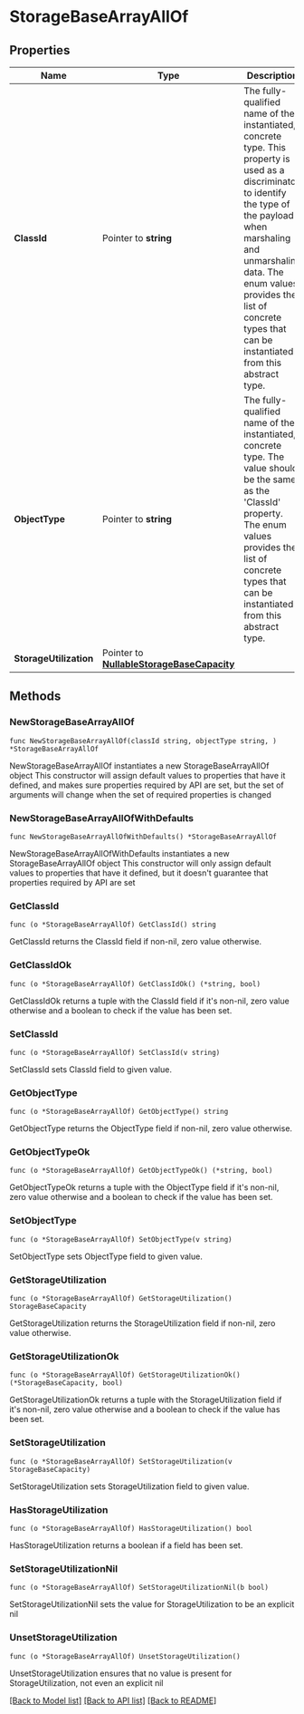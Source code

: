 # StorageBaseArrayAllOf

## Properties

Name | Type | Description | Notes
------------ | ------------- | ------------- | -------------
**ClassId** | Pointer to **string** | The fully-qualified name of the instantiated, concrete type. This property is used as a discriminator to identify the type of the payload when marshaling and unmarshaling data. The enum values provides the list of concrete types that can be instantiated from this abstract type. | 
**ObjectType** | Pointer to **string** | The fully-qualified name of the instantiated, concrete type. The value should be the same as the &#39;ClassId&#39; property. The enum values provides the list of concrete types that can be instantiated from this abstract type. | 
**StorageUtilization** | Pointer to [**NullableStorageBaseCapacity**](StorageBaseCapacity.md) |  | [optional] 

## Methods

### NewStorageBaseArrayAllOf

`func NewStorageBaseArrayAllOf(classId string, objectType string, ) *StorageBaseArrayAllOf`

NewStorageBaseArrayAllOf instantiates a new StorageBaseArrayAllOf object
This constructor will assign default values to properties that have it defined,
and makes sure properties required by API are set, but the set of arguments
will change when the set of required properties is changed

### NewStorageBaseArrayAllOfWithDefaults

`func NewStorageBaseArrayAllOfWithDefaults() *StorageBaseArrayAllOf`

NewStorageBaseArrayAllOfWithDefaults instantiates a new StorageBaseArrayAllOf object
This constructor will only assign default values to properties that have it defined,
but it doesn't guarantee that properties required by API are set

### GetClassId

`func (o *StorageBaseArrayAllOf) GetClassId() string`

GetClassId returns the ClassId field if non-nil, zero value otherwise.

### GetClassIdOk

`func (o *StorageBaseArrayAllOf) GetClassIdOk() (*string, bool)`

GetClassIdOk returns a tuple with the ClassId field if it's non-nil, zero value otherwise
and a boolean to check if the value has been set.

### SetClassId

`func (o *StorageBaseArrayAllOf) SetClassId(v string)`

SetClassId sets ClassId field to given value.


### GetObjectType

`func (o *StorageBaseArrayAllOf) GetObjectType() string`

GetObjectType returns the ObjectType field if non-nil, zero value otherwise.

### GetObjectTypeOk

`func (o *StorageBaseArrayAllOf) GetObjectTypeOk() (*string, bool)`

GetObjectTypeOk returns a tuple with the ObjectType field if it's non-nil, zero value otherwise
and a boolean to check if the value has been set.

### SetObjectType

`func (o *StorageBaseArrayAllOf) SetObjectType(v string)`

SetObjectType sets ObjectType field to given value.


### GetStorageUtilization

`func (o *StorageBaseArrayAllOf) GetStorageUtilization() StorageBaseCapacity`

GetStorageUtilization returns the StorageUtilization field if non-nil, zero value otherwise.

### GetStorageUtilizationOk

`func (o *StorageBaseArrayAllOf) GetStorageUtilizationOk() (*StorageBaseCapacity, bool)`

GetStorageUtilizationOk returns a tuple with the StorageUtilization field if it's non-nil, zero value otherwise
and a boolean to check if the value has been set.

### SetStorageUtilization

`func (o *StorageBaseArrayAllOf) SetStorageUtilization(v StorageBaseCapacity)`

SetStorageUtilization sets StorageUtilization field to given value.

### HasStorageUtilization

`func (o *StorageBaseArrayAllOf) HasStorageUtilization() bool`

HasStorageUtilization returns a boolean if a field has been set.

### SetStorageUtilizationNil

`func (o *StorageBaseArrayAllOf) SetStorageUtilizationNil(b bool)`

 SetStorageUtilizationNil sets the value for StorageUtilization to be an explicit nil

### UnsetStorageUtilization
`func (o *StorageBaseArrayAllOf) UnsetStorageUtilization()`

UnsetStorageUtilization ensures that no value is present for StorageUtilization, not even an explicit nil

[[Back to Model list]](../README.md#documentation-for-models) [[Back to API list]](../README.md#documentation-for-api-endpoints) [[Back to README]](../README.md)


